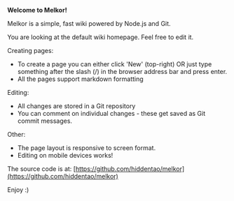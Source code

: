 **Welcome to Melkor!**

Melkor is a simple, fast wiki powered by Node.js and Git.

You are looking at the default wiki homepage. Feel free to edit it.

Creating pages:
* To create a page you can either click 'New' (top-right) OR just type
something after the slash (/) in the browser address bar and press enter.
* All the pages support markdown formatting

Editing:
* All changes are stored in a Git repository
* You can comment on individual changes - these get saved as Git commit messages.

Other:
* The page layout is responsive to screen format.
* Editing on mobile devices works!


The source code is at: [https://github.com/hiddentao/melkor](https://github.com/hiddentao/melkor)

Enjoy :)
